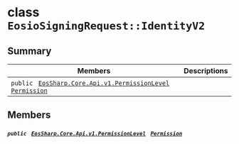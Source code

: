 # class `EosioSigningRequest::IdentityV2` 

## Summary

 Members                                | Descriptions                                
----------------------------------------|---------------------------------------------
`public ` [`EosSharp.Core.Api.v1.PermissionLevel`](EosSharp--Core--Api--v1--PermissionLevel.md)` ` [`Permission`](#class_eosio_signing_request_1_1_identity_v2_1ae6280780379ca4505f5d48a55d68a279) | 

## Members

##### `public ` [`EosSharp.Core.Api.v1.PermissionLevel`](EosSharp--Core--Api--v1--PermissionLevel.md)` ` [`Permission`](#class_eosio_signing_request_1_1_identity_v2_1ae6280780379ca4505f5d48a55d68a279) 

